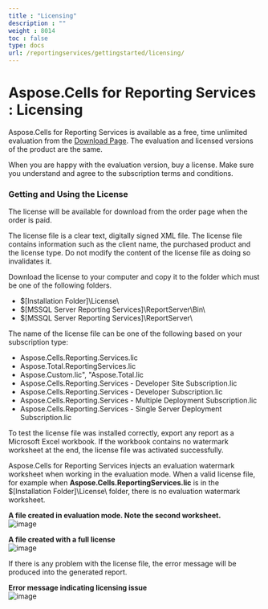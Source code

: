 ```yaml
---
title : "Licensing" 
description : "" 
weight : 8014 
toc : false
type: docs
url: /reportingservices/gettingstarted/licensing/
---
```


# Aspose.Cells for Reporting Services : Licensing


Aspose.Cells for Reporting Services is available as a free, time unlimited evaluation from the [Download Page](https://downloads.aspose.com/cells/reportingservices). The evaluation and licensed versions of the product are the same.

When you are happy with the evaluation version, buy a license. Make sure you understand and agree to the subscription terms and conditions.

### Getting and Using the License

The license will be available for download from the order page when the order is paid.

The license file is a clear text, digitally signed XML file. The license file contains information such as the client name, the purchased product and the license type. Do not modify the content of the license file as doing so invalidates it.

Download the license to your computer and copy it to the folder which must be one of the following folders.

*   $\[Installation Folder\]\\License\\
*   $\[MSSQL Server Reporting Services\]\\ReportServer\\Bin\\
*   $\[MSSQL Server Reporting Services\]\\ReportServer\\

The name of the license file can be one of the following based on your subscription type:

*   Aspose.Cells.Reporting.Services.lic
*   Aspose.Total.ReportingServices.lic
*   Aspose.Custom.lic", "Aspose.Total.lic
*   Aspose.Cells.Reporting.Services - Developer Site Subscription.lic
*   Aspose.Cells.Reporting.Services - Developer Subscription.lic
*   Aspose.Cells.Reporting.Services - Multiple Deployment Subscription.lic
*   Aspose.Cells.Reporting.Services - Single Server Deployment Subscription.lic

To test the license file was installed correctly, export any report as a Microsoft Excel workbook. If the workbook contains no watermark worksheet at the end, the license file was activated successfully.

Aspose.Cells for Reporting Services injects an evaluation watermark worksheet when working in the evaluation mode. When a valid license file, for example when **Aspose.Cells.ReportingServices.lic** is in the $\[Installation Folder\]\\License\\ folder, there is no evaluation watermark worksheet.

**A file created in evaluation mode. Note the second worksheet.**  
![image](https://docs2.aspose.com/cells/reportingservices/attachments/6094906/6193562.png)

**A file created with a full license**  
![image](https://docs2.aspose.com/cells/reportingservices/attachments/6094906/6193563.png)

If there is any problem with the license file, the error message will be produced into the generated report.

**Error message indicating licensing issue**  
![image](https://docs2.aspose.com/cells/reportingservices/attachments/6094906/6193561.png)


